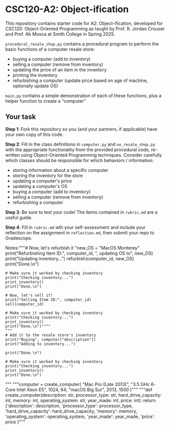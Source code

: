 # CSC120-A2: Object-ification

This repository contains starter code for A2: Object-ification, developed for CSC120: Object-Oriented Programming as taught by Prof. R. Jordan Crouser and Prof. Ab Mosca at Smith College in Spring 2025.
  
 `procedural_resale_shop.py` contains a procedural program to perform the basic functions of a computer resale store:
   - buying a computer (add to inventory)
   - selling a computer (remove from inventory)
   - updating the price of an item in the inventory
   - printing the inventory
   - refurbishing a computer (update price based on age of machine, optionally update OS)
   
  `main.py` contains a simple demonstration of each of these functions, plus a helper function to create a "computer"
  
  ## Your task
  
  **Step 1**: Fork this repository so you (and your partners, if applicable) have your own copy of this code.
  
  **Step 2**: Fill in the class definitions in `computer.py` and `oo_resale_shop.py` with the appropriate functionality from the provided procedural code, re-written using Object-Oriented Programming techniques. Consider carefully which classes should be responsible for which behaviors / information:
  - storing information about a specific computer
  - storing the inventory for the store
  - updating a computer's price
  - updating a computer's OS
  - buying a computer (add to inventory)
  - selling a computer (remove from inventory)
  - refurbishing a computer

 **Step 3**: Be sure to test your code! The items contained in `rubric.md` are a useful guide.
 
**Step 4**: Fill in `rubric.md` wth your self-assessment and include your reflection on the assignment in `reflection.md`, then submit your repo to Gradescope.

Notes:"""# Now, let's refurbish it
    "new_OS = "MacOS Monterey"
    print("Refurbishing Item ID:", computer_id, ", updating OS to", new_OS)
    print("Updating inventory...")
    refurbish(computer_id, new_OS)
    print("Done.\n")

    # Make sure it worked by checking inventory
    print("Checking inventory...")
    print_inventory()
    print("Done.\n")
    
    # Now, let's sell it!
    print("Selling Item ID:", computer_id)
    sell(computer_id)
    
    # Make sure it worked by checking inventory
    print("Checking inventory...")
    print_inventory()
    print("Done.\n")""""
    """
    # Add it to the resale store's inventory
    print("Buying", computer["description"])
    print("Adding to inventory...")
    
    print("Done.\n")

    # Make sure it worked by checking inventory
    print("Checking inventory...")
    print_inventory()
    print("Done.\n")
"""
"""computer = create_computer(
        "Mac Pro (Late 2013)",
        "3.5 GHc 6-Core Intel Xeon E5",
        1024, 64,
        "macOS Big Sur", 2013, 1500
    )"""
"""def create_computer(description: str,
                    processor_type: str,
                    hard_drive_capacity: int,
                    memory: int,
                    operating_system: str,
                    year_made: int,
                    price: int):
    return {'description': description,
            'processor_type': processor_type,
            'hard_drive_capacity': hard_drive_capacity,
            'memory': memory,
            'operating_system': operating_system,
            'year_made': year_made,
            'price': price
    }"""